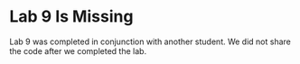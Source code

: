 # Lab 9 Is Missing

Lab 9 was completed in conjunction with another student.  We did not share the
code after we completed the lab.

